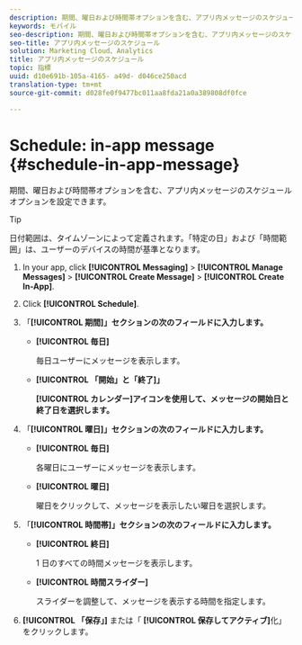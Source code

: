 ```yaml
---
description: 期間、曜日および時間帯オプションを含む、アプリ内メッセージのスケジュールオプションを設定できます。
keywords: モバイル
seo-description: 期間、曜日および時間帯オプションを含む、アプリ内メッセージのスケジュールオプションを設定できます。
seo-title: アプリ内メッセージのスケジュール
solution: Marketing Cloud、Analytics
title: アプリ内メッセージのスケジュール
topic: 指標
uuid: d10e691b-105a-4165- a49d- d046ce250acd
translation-type: tm+mt
source-git-commit: d028fe0f9477bc011aa8fda21a0a389808df0fce

---
```



# Schedule: in-app message {#schedule-in-app-message}

期間、曜日および時間帯オプションを含む、アプリ内メッセージのスケジュールオプションを設定できます。

>[!TIP]
>
>日付範囲は、タイムゾーンによって定義されます。「特定の日」および「時間範囲」は、ユーザーのデバイスの時間が基準となります。

1. In your app, click **[!UICONTROL Messaging]** &gt; **[!UICONTROL Manage Messages]** &gt; **[!UICONTROL Create Message]** &gt; **[!UICONTROL Create In-App]**.
1. Click **[!UICONTROL Schedule]**.
1. 「**[!UICONTROL 期間]」セクションの次のフィールドに入力します。**

   * **[!UICONTROL 毎日]**

      毎日ユーザーにメッセージを表示します。

   * **[!UICONTROL 「開始」と「終了]」**

      **[!UICONTROL カレンダー]アイコンを使用して、メッセージの開始日と終了日を選択します。**

1. 「**[!UICONTROL 曜日]」セクションの次のフィールドに入力します。**

   * **[!UICONTROL 毎日]**

      各曜日にユーザーにメッセージを表示します。

   * **[!UICONTROL 曜日]**

      曜日をクリックして、メッセージを表示したい曜日を選択します。

1. 「**[!UICONTROL 時間帯]」セクションの次のフィールドに入力します。**

   * **[!UICONTROL 終日]**

      1 日のすべての時間メッセージを表示します。

   * **[!UICONTROL 時間スライダー]**

      スライダーを調整して、メッセージを表示する時間を指定します。

1. **[!UICONTROL 「保存」]** または「 **[!UICONTROL 保存してアクティブ]**&#x200B;化」をクリックします。
